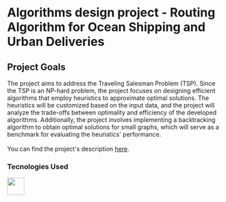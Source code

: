 # Algorithms design project - Routing Algorithm for Ocean Shipping and Urban Deliveries

## Project Goals
<div>
    The project aims to address the Traveling Salesman Problem (TSP).
    Since the TSP is an NP-hard problem, the project focuses on designing efficient algorithms that employ heuristics to approximate optimal solutions. 
    The heuristics will be customized based on the input data, and the project will analyze the trade-offs between optimality and efficiency of the developed algorithms. 
    Additionally, the project involves implementing a backtracking algorithm to obtain optimal solutions for small graphs, which will serve as a benchmark for evaluating the heuristics' performance. <br><br>
	You can find the project's description <a href="https://github.com/Adriano-7/DA_2nd_Project/files/11432398/Project2Description.pdf">here</a>.
</div>
    

### Tecnologies Used
<div>
	<img height="40" src="https://w7.pngwing.com/pngs/46/626/png-transparent-c-logo-the-c-programming-language-computer-icons-computer-programming-source-code-programming-miscellaneous-template-blue.png" />
</div>
